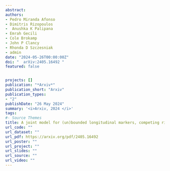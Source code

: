 ```yaml
---
abstract: 
authors:
- Pedro Miranda Afonso
- Dimitris Rizopoulos
-  Anushka K Palipana
- Emrah Gecili
- Cole Brokamp
- John P Clancy
- Rhonda D Szczesniak
- admin
date: "2024-05-26T00:00:00Z"
doi: "	arXiv:2405.16492 "
featured: false


projects: []
publication: "*Arxiv*"
publication_short: "Arxiv"
publication_types: 
- "2"
publishDate: "26 May 2024"
summary: '<i>Arxiv, 2024 </i>'
tags:
#- Source Themes
title: A joint model for (un)bounded longitudinal markers, competing risks, and recurrent events using patient registry data.
url_code: ""
url_dataset: ""
url_pdf: https://arxiv.org/pdf/2405.16492
url_poster: ""
url_project: ""
url_slides: ""
url_source: ""
url_video: ""
---
```

